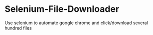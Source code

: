 # Selenium-File-Downloader
Use selenium to automate google chrome and click/download several hundred files
